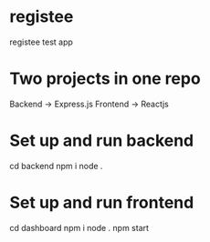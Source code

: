 # registee

registee test app

# Two projects in one repo

Backend -> Express.js
Frontend -> Reactjs

# Set up and run backend

cd backend
npm i
node .

# Set up and run frontend

cd dashboard
npm i
node .
npm start
